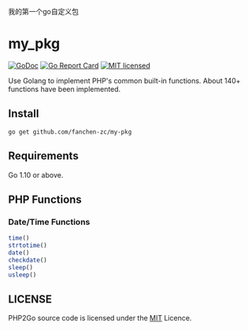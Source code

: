 我的第一个go自定义包

# my_pkg

[![GoDoc](https://godoc.org/github.com/syyongx/php2go?status.svg)](https://godoc.org/github.com/syyongx/php2go)
[![Go Report Card](https://goreportcard.com/badge/github.com/syyongx/php2go)](https://goreportcard.com/report/github.com/syyongx/php2go)
[![MIT licensed][3]][4]

[3]: https://img.shields.io/badge/license-MIT-blue.svg
[4]: LICENSE

Use Golang to implement PHP's common built-in functions. About 140+ functions have been implemented.

## Install
```shell
go get github.com/fanchen-zc/my-pkg
```

## Requirements
Go 1.10 or above.

## PHP Functions

### Date/Time Functions
```php
time()
strtotime()
date()
checkdate()
sleep()
usleep()
```


## LICENSE
PHP2Go source code is licensed under the [MIT](https://github.com/syyongx/php2go/blob/master/LICENSE) Licence.
